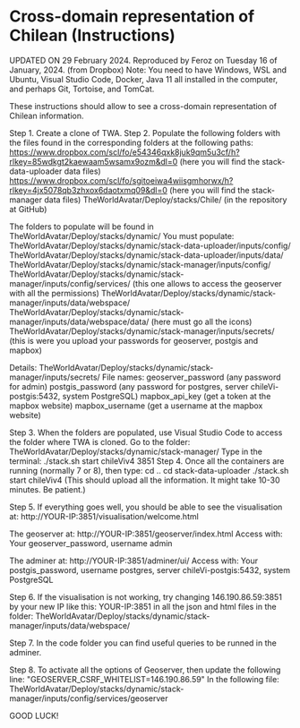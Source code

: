 # Cross-domain representation of Chilean (Instructions)

UPDATED ON 29 February 2024. Reproduced by Feroz on Tuesday 16 of January, 2024. (from Dropbox)
Note: You need to have Windows, WSL and Ubuntu, Visual Studio Code, Docker, Java 11 all installed in the computer, 
and perhaps Git, Tortoise, and TomCat.

These instructions should allow to see a cross-domain representation of Chilean information.

Step 1. Create a clone of TWA.
Step 2. Populate the following folders with the files found in the corresponding folders at the following paths: 
https://www.dropbox.com/scl/fo/e54346qxk8juk9qm5u3cf/h?rlkey=85wdkgt2kaewaam5wsamx9ozm&dl=0 (here you will find the stack-data-uploader data files)
https://www.dropbox.com/scl/fo/sgitoeiwa4wiisgmhorwx/h?rlkey=4jx5078qb3zhxox6daotxmq09&dl=0 (here you will find the stack-manager data files)
TheWorldAvatar/Deploy/stacks/Chile/ (in the repository at GitHub)

The folders to populate will be found in TheWorldAvatar/Deploy/stacks/dynamic/
You must populate:
TheWorldAvatar/Deploy/stacks/dynamic/stack-data-uploader/inputs/config/
TheWorldAvatar/Deploy/stacks/dynamic/stack-data-uploader/inputs/data/
TheWorldAvatar/Deploy/stacks/dynamic/stack-manager/inputs/config/
TheWorldAvatar/Deploy/stacks/dynamic/stack-manager/inputs/config/services/  (this one allows to access the geoserver with all the permissions)
TheWorldAvatar/Deploy/stacks/dynamic/stack-manager/inputs/data/webspace/
TheWorldAvatar/Deploy/stacks/dynamic/stack-manager/inputs/data/webspace/data/ (here must go all the icons)
TheWorldAvatar/Deploy/stacks/dynamic/stack-manager/inputs/secrets/   (this is were you upload your passwords for geoserver, postgis and mapbox)


Details:
TheWorldAvatar/Deploy/stacks/dynamic/stack-manager/inputs/secrets/ 
File names:
geoserver_password   (any password for admin)
postgis_password     (any password for postgres, server chileVi-postgis:5432, system PostgreSQL)
mapbox_api_key        (get a token at the mapbox website)
mapbox_username       (get a username at the mapbox website)


Step 3. When the folders are populated, use Visual Studio Code to access the folder where TWA is cloned.
Go to the folder: TheWorldAvatar/Deploy/stacks/dynamic/stack-manager/
Type in the terminal: ./stack.sh start chileViv4 3851
Step 4. Once all the containers are running (normally 7 or 8), then type:
cd ..
cd stack-data-uploader 
./stack.sh start chileViv4
(This should upload all the information. It might take 10-30 minutes. Be patient.)

Step 5. If everything goes well, you should be able to see the visualisation at:
http://YOUR-IP:3851/visualisation/welcome.html

The geoserver at: 
http://YOUR-IP:3851/geoserver/index.html
Access with: Your geoserver_password, username admin 

The adminer at:
http://YOUR-IP:3851/adminer/ui/
Access with: Your postgis_password, username postgres, server chileVi-postgis:5432, system PostgreSQL

Step 6. If the visualisation is not working, try changing 
146.190.86.59:3851 by your new IP like this: YOUR-IP:3851 
in all the json and html files in the folder:
TheWorldAvatar/Deploy/stacks/dynamic/stack-manager/inputs/data/webspace/

Step 7. In the code folder you can find useful queries to be runned in the adminer. 

Step 8. To activate all the options of Geoserver, then update the following line:
  "GEOSERVER_CSRF_WHITELIST=146.190.86.59"
In the following file:
TheWorldAvatar/Deploy/stacks/dynamic/stack-manager/inputs/config/services/geoserver

GOOD LUCK!





